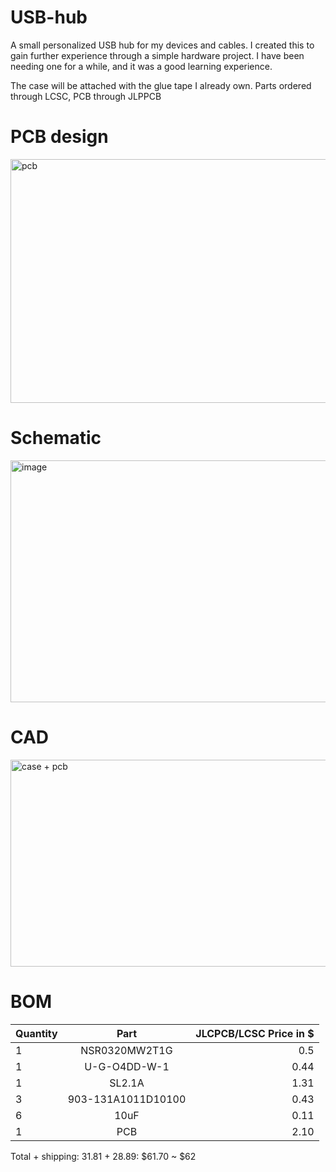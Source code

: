 # USB-hub
A small personalized USB hub for my devices and cables. I created this to gain further experience through a simple hardware project. I have been needing one for a while, and it was a good learning experience.

The case will be attached with the glue tape I already own. Parts ordered through LCSC, PCB through JLPPCB


# PCB design 
<img width="847" height="390" alt="pcb" src="https://github.com/user-attachments/assets/6d0794fe-4c5a-47c7-973c-4cef3bc5db37" />


# Schematic
<img width="547" height="387" alt="image" src="https://github.com/user-attachments/assets/baf75e8f-1f99-45c3-815f-00f258c171e3" />


# CAD
<img width="786" height="331" alt="case + pcb" src="https://github.com/user-attachments/assets/ebb272f9-7cf1-4e30-96a2-a8a123a827f3" />


# BOM
| Quantity | Part | JLCPCB/LCSC Price in $ |
| :------ | :---------: | ------: |
| 1 | NSR0320MW2T1G | 0.5 |
| 1 | U-G-O4DD-W-1 | 0.44 |
| 1 | SL2.1A | 1.31 |
| 3 | 903-131A1011D10100 | 0.43 |
| 6 | 10uF | 0.11 |
| 1 | PCB | 2.10 |

Total + shipping: 31.81 + 28.89: $61.70 ~ $62




